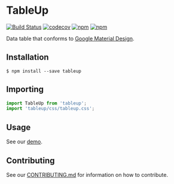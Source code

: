 # TableUp
[![Build Status](https://travis-ci.org/oppoin/tableup.svg?branch=master)](https://travis-ci.org/oppoin/tableup)
[![codecov](https://codecov.io/gh/oppoin/tableup/branch/master/graph/badge.svg)](https://codecov.io/gh/oppoin/tableup)
[![npm](https://img.shields.io/npm/v/tableup.svg?style=flat-square)]()
[![npm](https://img.shields.io/npm/dm/tableup.svg?style=flat-square)]()

Data table that conforms to [Google Material Design](https://material.io/design/).

## Installation

```
$ npm install --save tableup
```

## Importing

```js
import TableUp from 'tableup';
import 'tableup/css/tableup.css';
```

## Usage

See our [demo](demo).

## Contributing

See our [CONTRIBUTING.md](CONTRIBUTING.md) for information on how to contribute.
